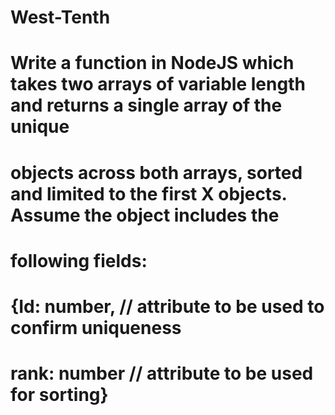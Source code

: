# West-Tenth

 # Write a function in NodeJS which takes two arrays of variable length and returns a single array of the unique 
 # objects across both arrays, sorted and limited to the first X objects. Assume the object includes the 
 # following fields:
 # {Id: number, // attribute to be used to confirm uniqueness
 # rank: number // attribute to be used for sorting}
 